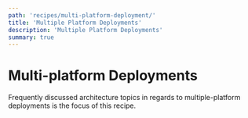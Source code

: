```yaml
---
path: 'recipes/multi-platform-deployment/'
title: 'Multiple Platform Deployments'
description: 'Multiple Platform Deployments'
summary: true
---
```


# Multi-platform Deployments

Frequently discussed architecture topics in regards to multiple-platform deployments is the focus of this recipe.
